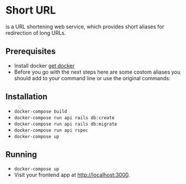 # Short URL
is a URL shortening web service, which provides short aliases for redirection of long URLs.


## Prerequisites
* Install docker [get docker](https://docs.docker.com/engine/getstarted/step_one/#step-1-get-docker)
* Before you go with the next steps here are some costom aliases you should add to your command line or use the original commands:

## Installation
* `docker-compose build`
* `docker-compose run api rails db:create`
* `docker-compose run api rails db:migrate`
* `docker-compose run api rspec`
* `docker-compose up`

## Running
* `docker-compose up`
* Visit your frontend app at [http://localhost:3000](http://localhost:3000).

